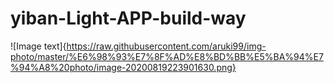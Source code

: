 # yiban-Light-APP-build-way
![Image text]{https://raw.githubusercontent.com/aruki99/img-photo/master/%E6%98%93%E7%8F%AD%E8%BD%BB%E5%BA%94%E7%94%A8%20photo/image-20200819223901630.png}
